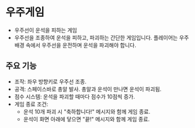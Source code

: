 # 우주게임
* 우주선이 운석을 피하는 게임
* 우주선을 조종하여 운석을 피하고, 파괴하는 간단한 게임입니다. 플레이어는 우주 배경 속에서 우주선을 운전하며 운석을 파괴해야 합니다.

## 주요 기능
* 조작: 좌우 방향키로 우주선 조종.
* 공격: 스페이스바로 총알 발사. 총알과 운석이 만나면 운석이 파괴됨.
* 점수 시스템: 운석을 파괴할 때마다 점수가 10점씩 증가.
* 게임 종료 조건:
  * 운석 10개 파괴 시 "축하합니다!" 메시지와 함께 게임 종료.
  * 운석이 화면 아래에 닿으면 "끝!" 메시지와 함께 게임 종료.

